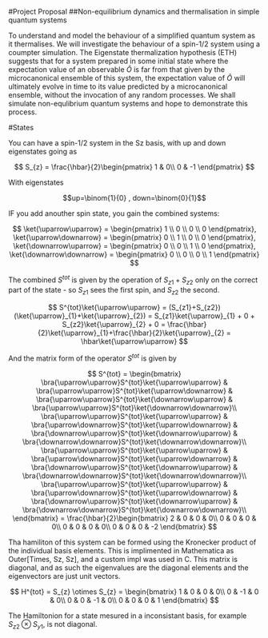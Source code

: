 
#Project Proposal
##Non-equilibrium dynamics and thermalisation in simple quantum systems

To understand and model the behaviour of a simplified quantum system as it thermalises. We will investigate the behaviour of a spin-1/2 system using a coumpter simulation. The Eigenstate thermalization hypothesis (ETH) suggests that for a system prepared in some initial state where the expectation value of an observable $\hat{O}$ is far from that given by the microcanonical ensemble of this system, the expectation value of $\hat{O}$ will ultimately evolve in time to its value predicted by a microcanonical ensemble, without the invocation of any random processes. We shall simulate non-equlibrium quantum systems and hope to demonstrate this process.

#States

You can have a spin-1/2 system in the Sz basis, with up and down eigenstates going as

$$
S_{z} = \frac{\hbar}{2}\begin{pmatrix}
1 & 0\\
0 & -1
\end{pmatrix}
$$

With eigenstates

$$up=\binom{1}{0} , down=\binom{0}{1}$$

IF you add anouther spin state, you gain the combined systems:

$$
\ket{\uparrow\uparrow} = \begin{pmatrix} 1 \\ 0 \\ 0 \\ 0 \end{pmatrix},
\ket{\uparrow\downarrow} = \begin{pmatrix} 0 \\ 1 \\ 0 \\ 0 \end{pmatrix},
\ket{\downarrow\uparrow} = \begin{pmatrix} 0 \\ 0 \\ 1 \\ 0 \end{pmatrix},
\ket{\downarrow\downarrow} = \begin{pmatrix} 0 \\ 0 \\ 0 \\ 1 \end{pmatrix}
$$

The combined $S^{tot}$ is given by the operation of $S_{z1}+S_{z2}$ only on the correct part of the state - so $S_{z1}$ sees the first spin, and $S_{z2}$ the second.

$$
S^{tot}\ket{\uparrow\uparrow} = (S_{z1}+S_{z2})(\ket{\uparrow}_{1}+\ket{\uparrow}_{2}) = S_{z1}\ket{\uparrow}_{1} + 0 + S_{z2}\ket{\uparrow}_{2} + 0 = \frac{\hbar}{2}\ket{\uparrow}_{1}+\frac{\hbar}{2}\ket{\uparrow}_{2} = \hbar\ket{\uparrow\uparrow}
$$

And the matrix form of the operator $S^{tot}$ is given by

$$
S^{tot} = \begin{bmatrix}
\bra{\uparrow\uparrow}S^{tot}\ket{\uparrow\uparrow} & \bra{\uparrow\uparrow}S^{tot}\ket{\uparrow\downarrow} & \bra{\uparrow\uparrow}S^{tot}\ket{\downarrow\uparrow} & \bra{\uparrow\uparrow}S^{tot}\ket{\downarrow\downarrow}\\
\bra{\uparrow\uparrow}S^{tot}\ket{\uparrow\uparrow} & \bra{\uparrow\downarrow}S^{tot}\ket{\uparrow\downarrow} & \bra{\downarrow\uparrow}S^{tot}\ket{\downarrow\uparrow} & \bra{\downarrow\downarrow}S^{tot}\ket{\downarrow\downarrow}\\
\bra{\uparrow\uparrow}S^{tot}\ket{\uparrow\uparrow} & \bra{\uparrow\downarrow}S^{tot}\ket{\uparrow\downarrow} & \bra{\downarrow\uparrow}S^{tot}\ket{\downarrow\uparrow} & \bra{\downarrow\downarrow}S^{tot}\ket{\downarrow\downarrow}\\
\bra{\uparrow\uparrow}S^{tot}\ket{\uparrow\uparrow} & \bra{\uparrow\downarrow}S^{tot}\ket{\uparrow\downarrow} & \bra{\downarrow\uparrow}S^{tot}\ket{\downarrow\uparrow} & \bra{\downarrow\downarrow}S^{tot}\ket{\downarrow\downarrow}\\
\end{bmatrix} = \frac{\hbar}{2}\begin{bmatrix}
2 & 0 & 0 & 0\\
0 & 0 & 0 & 0\\
0 & 0 & 0 & 0\\
0 & 0 & 0 & -2
\end{bmatrix}
$$

Tha hamiliton of this system can be formed using the Kronecker product of the individual basis elements. This is implimented in Mathematica as Outer[Times, Sz, Sz], and a custom impl was used in C. This matrix is diagonal, and as such the eigenvalues are the diagonal elements and the eigenvectors are just unit vectors.

$$
H^{tot} = S_{z} \otimes S_{z} = \begin{bmatrix}
1 & 0 & 0 & 0\\
0 & -1 & 0 & 0\\
0 & 0 & -1 & 0\\
0 & 0 & 0 & 1
\end{bmatrix}
$$

The Hamiltonion for a state mesured in a inconsistant basis, for example $S_{z2}\otimes S_{y1}$, is not diagonal.
